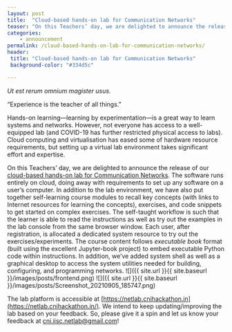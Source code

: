 ```yaml
---
layout: post
title:  "Cloud-based hands-on lab for Communication Networks"
teaser: "On this Teachers’ day, we are delighted to announce the release of our cloud-based hands-on lab for Communication Networks."
categories:
    - announcement
permalink: /cloud-based-hands-on-lab-for-communication-networks/
header:
 title: "Cloud-based hands-on lab for Communication Networks"
 background-color: "#334d5c"

---
```

*Ut est rerum omnium magister usus.*

“Experience is the teacher of all things.”

Hands-on learning—learning by experimentation—is a great way to learn systems and networks. However, not everyone has access to a well-equipped lab (and COVID-19 has further restricted physical access to labs). Cloud computing and virtualisation has eased some of hardware resource requirements, but setting up a virtual lab environment takes significant effort and expertise.

On this Teachers’ day, we are delighted to announce the release of our [cloud-based hands-on lab for Communication Networks](https://netlab.cnihackathon.in/). The software runs entirely on cloud, doing away with requirements to set up any software on a user’s computer. In addition to the lab environment, we have also put together self-learning course modules to recall key concepts (with links to Internet resources for learning the concepts), exercises, and code snippets to get started on complex exercises. The self-taught workflow is such that the learner is able to read the instructions as well as try out the examples in the lab console from the same browser window. Each user, after registration, is allocated a dedicated system resource to try out the exercises/experiments. The course content follows *executable book* format (built using the excellent Jupyter-book project) to embed executable Python code within instructions. In addition, we’ve added system shell as well as a graphical desktop to access the system utilities needed for building, configuring, and programming networks.
![]({{ site.url }}{{ site.baseurl }}/images/posts/frontend.png)
![]({{ site.url }}{{ site.baseurl }}/images/posts/Screenshot_20210905_185747.png)

The lab platform is accessible at [https://netlab.cnihackathon.in](https://netlab.cnihackathon.in/). We intend to keep updating/improving the lab based on your feedback. So, please give it a spin and let us know your feedback at [cni.iisc.netlab@gmail.com](cni.iisc.netlab@gmail.com)!
